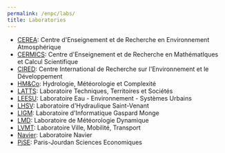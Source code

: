 ```yaml
---
permalink: /enpc/labs/
title: Laboratories
---
```


- [CEREA](https://www.cerea-lab.fr/): Centre d'Enseignement et de Recherche en Environnement Atmosphérique
- [CERMICS](https://cermics-lab.enpc.fr/): Centre d'Enseignement et de Recherche en MathématIques et Calcul Scientifique
- [CIRED](http://www.centre-cired.fr/fr/): Centre International de Recherche sur l'Environnement et le Développement
- [HM&Co](https://hmco.enpc.fr): Hydrologie, Météorologie et Complexité
- [LATTS](https://latts.fr/): Laboratoire Techniques, Territoires et Sociétés
- [LEESU](https://www.leesu.fr/): Laboratoire Eau - Environnement - Systèmes Urbains
- [LHSV](https://www.saint-venant-lab.fr/): Laboratoire d'Hydraulique Saint-Venant
- [LIGM](http://ligm.u-pem.fr/accueil/): Laboratoire d'Informatique Gaspard Monge
- [LMD](https://www.lmd.jussieu.fr/): Laboratoire de Météorologie Dynamique
- [LVMT](https://www.lvmt.fr/): Laboratoire Ville, Mobilité, Transport
- [Navier](https://navier-lab.fr/): Laboratoire Navier
- [PjSE](http://www.pse.ens.fr/?lang=fr): Paris-Jourdan Sciences Economiques
